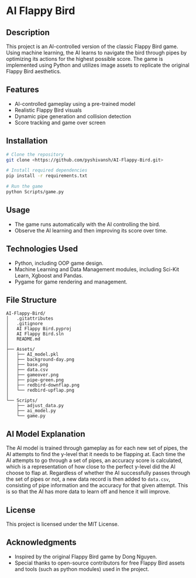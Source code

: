# AI Flappy Bird

## Description
This project is an AI-controlled version of the classic Flappy Bird game. Using machine learning, the AI learns to navigate the bird through pipes by optimizing its actions for the highest possible score. The game is implemented using Python and utilizes image assets to replicate the original Flappy Bird aesthetics.

## Features
- AI-controlled gameplay using a pre-trained model
- Realistic Flappy Bird visuals
- Dynamic pipe generation and collision detection
- Score tracking and game over screen

## Installation
```bash
# Clone the repository
git clone <https://github.com/pyshivansh/AI-Flappy-Bird.git>

# Install required dependencies
pip install -r requirements.txt

# Run the game
python Scripts/game.py
```

## Usage
- The game runs automatically with the AI controlling the bird.
- Observe the AI learning and then improving its score over time.

## Technologies Used
- Python, including OOP game design.
- Machine Learning and Data Management modules, including Sci-Kit Learn, Xgboost and Pandas.
- Pygame for game rendering and management.

## File Structure
```
AI-Flappy-Bird/
│   .gitattributes
│   .gitignore
│   AI Flappy Bird.pyproj
│   AI Flappy Bird.sln
│   README.md
│
├── Assets/
│   ├── AI_model.pkl
│   ├── background-day.png
│   ├── base.png
│   ├── data.csv
│   ├── gameover.png
│   ├── pipe-green.png
│   ├── redbird-downflap.png
│   └── redbird-upflap.png
│
└── Scripts/
    ├── adjust_data.py
    ├── ai_model.py
    └── game.py
```

## AI Model Explanation
The AI model is trained through gameplay as for each new set of pipes, the AI attempts to find the y-level that it needs to be flapping at. Each time the AI attempts to go through a set of pipes, an accuracy score is calculated, which is a representation of how close to the perfect y-level did the AI choose to flap at. Regardless of whether the AI successfully passes through the set of pipes or not, a new data record is then added to `data.csv`, consisting of pipe information and the accuracy for that given attempt. This is so that the AI has more data to learn off and hence it will improve. 

## License
This project is licensed under the MIT License.

## Acknowledgments
- Inspired by the original Flappy Bird game by Dong Nguyen.
- Special thanks to open-source contributors for free Flappy Bird assets and tools (such as python modules) used in the project.
